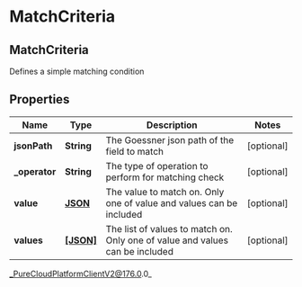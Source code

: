 # MatchCriteria

## MatchCriteria
Defines a simple matching condition

## Properties

|Name | Type | Description | Notes|
|------------ | ------------- | ------------- | -------------|
| **jsonPath** | **String** | The Goessner json path of the field to match | [optional] |
| **_operator** | **String** | The type of operation to perform for matching check | [optional] |
| **value** | [**JSON**](JSON) | The value to match on. Only one of value and values can be included | [optional] |
| **values** | [**[JSON]**]([null]) | The list of values to match on. Only one of value and values can be included | [optional] |



_PureCloudPlatformClientV2@176.0.0_
